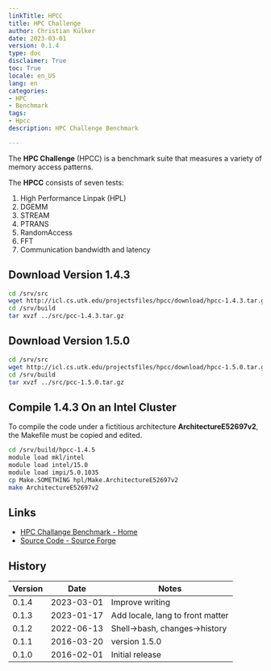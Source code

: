 ```yaml
---
linkTitle: HPCC
title: HPC Challenge
author: Christian Külker
date: 2023-03-01
version: 0.1.4
type: doc
disclaimer: True
toc: True
locale: en_US
lang: en
categories:
- HPC
- Benchmark
tags:
- Hpcc
description: HPC Challenge Benchmark

---
```


The **HPC Challenge** (HPCC) is a benchmark suite that measures a variety of
memory access patterns.

The **HPCC** consists of seven tests:

1. High Performance Linpak (HPL)
2. DGEMM
3. STREAM
4. PTRANS
5. RandomAccess
6. FFT
7. Communication bandwidth and latency

## Download Version 1.4.3

```bash
cd /srv/src
wget http://icl.cs.utk.edu/projectsfiles/hpcc/download/hpcc-1.4.3.tar.gz
cd /srv/build
tar xvzf ../src/pcc-1.4.3.tar.gz
```

## Download Version 1.5.0

```bash
cd /srv/src
wget http://icl.cs.utk.edu/projectsfiles/hpcc/download/hpcc-1.5.0.tar.gz
cd /srv/build
tar xvzf ../src/pcc-1.5.0.tar.gz
```

## Compile 1.4.3 On an Intel Cluster

To compile the code under a fictitious architecture **ArchitectureE52697v2**,
the Makefile must be copied and edited.

```bash
cd /srv/build/hpcc-1.4.5
module load mkl/intel
module load intel/15.0
module load impi/5.0.1035
cp Make.SOMETHING hpl/Make.ArchitectureE52697v2
make ArchitectureE52697v2

```

## Links

* [HPC Challange Benchmark - Home](https://icl.utk.edu/hpcc/)
* [Source Code - Source Forge](https://sourceforge.net/projects/hpcc/)

## History

| Version | Date       | Notes                                                |
| ------- | ---------- | ---------------------------------------------------- |
| 0.1.4   | 2023-03-01 | Improve writing                                      |
| 0.1.3   | 2023-01-17 | Add locale, lang to front matter                     |
| 0.1.2   | 2022-06-13 | Shell->bash, changes->history                        |
| 0.1.1   | 2016-03-20 | version 1.5.0                                        |
| 0.1.0   | 2016-02-01 | Initial release                                      |
